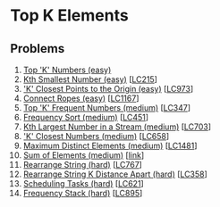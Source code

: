 # Top K Elements

## Problems

1. [Top 'K' Numbers (easy)](Top-'K'-Numbers-(easy).py)
1. [Kth Smallest Number (easy)](Kth-Smallest-Number-(easy).py)
[[LC215](https://leetcode.com/problems/kth-largest-element-in-an-array/)]
1. ['K' Closest Points to the Origin (easy)]('K'-Closest-Points-to-the-Origin-(easy).py)
[[LC973](https://leetcode.com/problems/k-closest-points-to-origin/)]
1. [Connect Ropes (easy)](Connect-Ropes-(easy).py)
[[LC1167](https://leetcode.com/problems/minimum-cost-to-connect-sticks/)]
1. [Top 'K' Frequent Numbers (medium)](Top-'K'-Frequent-Numbers-(medium).py)
[[LC347](https://leetcode.com/problems/top-k-frequent-elements/)]
1. [Frequency Sort (medium)](Frequency-Sort-(medium).py)
[[LC451](https://leetcode.com/problems/sort-characters-by-frequency/)]
1. [Kth Largest Number in a Stream (medium)](Kth-Largest-Number-in-a-Stream-(medium).py)
[[LC703](https://leetcode.com/problems/kth-largest-element-in-a-stream/)]
1. ['K' Closest Numbers (medium)]('K'-Closest-Numbers-(medium).py)
[[LC658](https://leetcode.com/problems/find-k-closest-elements/)]
1. [Maximum Distinct Elements (medium)](Maximum-Distinct-Elements-(medium).py)
[[LC1481](https://leetcode.com/problems/least-number-of-unique-integers-after-k-removals/)]
1. [Sum of Elements (medium)](Sum-of-Elements-(medium).py)
[[link](https://www.geeksforgeeks.org/sum-elements-k1th-k2th-smallest-elements/)]
1. [Rearrange String (hard)](Rearrange-String-(hard).py)
[[LC767](https://leetcode.com/problems/reorganize-string/)]
1. [Rearrange String K Distance Apart (hard)](Rearrange-String-K-Distance-Apart-(hard).py)
[[LC358](https://leetcode.com/problems/rearrange-string-k-distance-apart/)]
1. [Scheduling Tasks (hard)](Scheduling-Tasks-(hard).py)
[[LC621](https://leetcode.com/problems/task-scheduler/)]
1. [Frequency Stack (hard)](Frequency-Stack-(hard).py)
[[LC895](https://leetcode.com/problems/maximum-frequency-stack/)]
